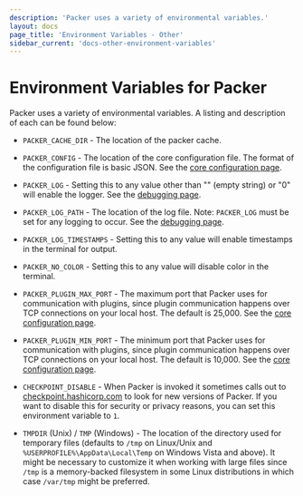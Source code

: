 ```yaml
---
description: 'Packer uses a variety of environmental variables.'
layout: docs
page_title: 'Environment Variables - Other'
sidebar_current: 'docs-other-environment-variables'
---
```


# Environment Variables for Packer

Packer uses a variety of environmental variables. A listing and description of
each can be found below:

-   `PACKER_CACHE_DIR` - The location of the packer cache.

-   `PACKER_CONFIG` - The location of the core configuration file. The format of
    the configuration file is basic JSON. See the [core configuration
    page](/docs/other/core-configuration.html).

-   `PACKER_LOG` - Setting this to any value other than "" (empty string) or "0" will enable the logger. See the
    [debugging page](/docs/other/debugging.html).

-   `PACKER_LOG_PATH` - The location of the log file. Note: `PACKER_LOG` must be
    set for any logging to occur. See the [debugging
    page](/docs/other/debugging.html).

-   `PACKER_LOG_TIMESTAMPS` - Setting this to any value will enable timestamps
    in the terminal for output.

-   `PACKER_NO_COLOR` - Setting this to any value will disable color in
    the terminal.

-   `PACKER_PLUGIN_MAX_PORT` - The maximum port that Packer uses for
    communication with plugins, since plugin communication happens over TCP
    connections on your local host. The default is 25,000. See the [core
    configuration page](/docs/other/core-configuration.html).

-   `PACKER_PLUGIN_MIN_PORT` - The minimum port that Packer uses for
    communication with plugins, since plugin communication happens over TCP
    connections on your local host. The default is 10,000. See the [core
    configuration page](/docs/other/core-configuration.html).

-   `CHECKPOINT_DISABLE` - When Packer is invoked it sometimes calls out to
    [checkpoint.hashicorp.com](https://checkpoint.hashicorp.com/) to look for
    new versions of Packer. If you want to disable this for security or privacy
    reasons, you can set this environment variable to `1`.

-   `TMPDIR` (Unix) / `TMP` (Windows) - The location of the directory used for temporary files (defaults
    to `/tmp` on Linux/Unix and `%USERPROFILE%\AppData\Local\Temp` on Windows
    Vista and above). It might be necessary to customize it when working
    with large files since `/tmp` is a memory-backed filesystem in some Linux
    distributions in which case `/var/tmp` might be preferred.
